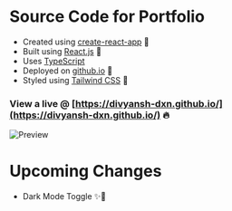 # Source Code for Portfolio

- Created using [create-react-app](https://create-react-app.dev) 🔨
- Built using [React.js](https://nextjs.org) 🎉
- Uses [TypeScript](https://www.typescriptlang.org/)
- Deployed on [github.io](https://divyansh-dxn.github.io/) 🚀
- Styled using [Tailwind CSS](https://tailwindcss.com) 🎨

### View a live @ [https://divyansh-dxn.github.io/](https://divyansh-dxn.github.io/) 🔥

![Preview](https://user-images.githubusercontent.com/69595691/181419228-9b19ff09-e34c-4c03-9a97-c6e5c259ce18.png)


# Upcoming Changes

- Dark Mode Toggle ✨🌙

